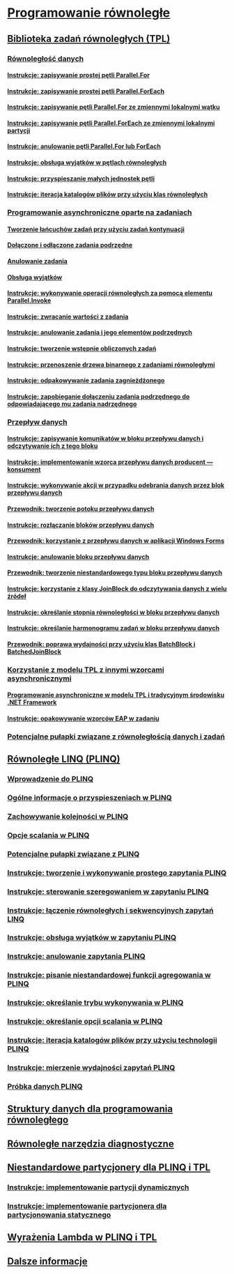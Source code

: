 # [Programowanie równoległe](index.md)
## [Biblioteka zadań równoległych (TPL)](task-parallel-library-tpl.md)
### [Równoległość danych](data-parallelism-task-parallel-library.md)
#### [Instrukcje: zapisywanie prostej pętli Parallel.For](how-to-write-a-simple-parallel-for-loop.md)
#### [Instrukcje: zapisywanie prostej pętli Parallel.ForEach](how-to-write-a-simple-parallel-foreach-loop.md)
#### [Instrukcje: zapisywanie pętli Parallel.For ze zmiennymi lokalnymi wątku](how-to-write-a-parallel-for-loop-with-thread-local-variables.md)
#### [Instrukcje: zapisywanie pętli Parallel.ForEach ze zmiennymi lokalnymi partycji](how-to-write-a-parallel-foreach-loop-with-partition-local-variables.md)
#### [Instrukcje: anulowanie pętli Parallel.For lub ForEach](how-to-cancel-a-parallel-for-or-foreach-loop.md)
#### [Instrukcje: obsługa wyjątków w pętlach równoległych](how-to-handle-exceptions-in-parallel-loops.md)
#### [Instrukcje: przyspieszanie małych jednostek pętli](how-to-speed-up-small-loop-bodies.md)
#### [Instrukcje: iteracja katalogów plików przy użyciu klas równoległych](how-to-iterate-file-directories-with-the-parallel-class.md)
### [Programowanie asynchroniczne oparte na zadaniach](task-based-asynchronous-programming.md)
#### [Tworzenie łańcuchów zadań przy użyciu zadań kontynuacji](chaining-tasks-by-using-continuation-tasks.md)
#### [Dołączone i odłączone zadania podrzędne](attached-and-detached-child-tasks.md)
#### [Anulowanie zadania](task-cancellation.md)
#### [Obsługa wyjątków](exception-handling-task-parallel-library.md)
#### [Instrukcje: wykonywanie operacji równoległych za pomocą elementu Parallel.Invoke](how-to-use-parallel-invoke-to-execute-parallel-operations.md)
#### [Instrukcje: zwracanie wartości z zadania](how-to-return-a-value-from-a-task.md)
#### [Instrukcje: anulowanie zadania i jego elementów podrzędnych](how-to-cancel-a-task-and-its-children.md)
#### [Instrukcje: tworzenie wstępnie obliczonych zadań](how-to-create-pre-computed-tasks.md)
#### [Instrukcje: przenoszenie drzewa binarnego z zadaniami równoległymi](how-to-traverse-a-binary-tree-with-parallel-tasks.md)
#### [Instrukcje: odpakowywanie zadania zagnieżdżonego](how-to-unwrap-a-nested-task.md)
#### [Instrukcje: zapobieganie dołączeniu zadania podrzędnego do odpowiadającego mu zadania nadrzędnego](how-to-prevent-a-child-task-from-attaching-to-its-parent.md)
### [Przepływ danych](dataflow-task-parallel-library.md)
#### [Instrukcje: zapisywanie komunikatów w bloku przepływu danych i odczytywanie ich z tego bloku](how-to-write-messages-to-and-read-messages-from-a-dataflow-block.md)
#### [Instrukcje: implementowanie wzorca przepływu danych producent — konsument](how-to-implement-a-producer-consumer-dataflow-pattern.md)
#### [Instrukcje: wykonywanie akcji w przypadku odebrania danych przez blok przepływu danych](how-to-perform-action-when-a-dataflow-block-receives-data.md)
#### [Przewodnik: tworzenie potoku przepływu danych](walkthrough-creating-a-dataflow-pipeline.md)
#### [Instrukcje: rozłączanie bloków przepływu danych](how-to-unlink-dataflow-blocks.md)
#### [Przewodnik: korzystanie z przepływu danych w aplikacji Windows Forms](walkthrough-using-dataflow-in-a-windows-forms-application.md)
#### [Instrukcje: anulowanie bloku przepływu danych](how-to-cancel-a-dataflow-block.md)
#### [Przewodnik: tworzenie niestandardowego typu bloku przepływu danych](walkthrough-creating-a-custom-dataflow-block-type.md)
#### [Instrukcje: korzystanie z klasy JoinBlock do odczytywania danych z wielu źródeł](how-to-use-joinblock-to-read-data-from-multiple-sources.md)
#### [Instrukcje: określanie stopnia równoległości w bloku przepływu danych](how-to-specify-the-degree-of-parallelism-in-a-dataflow-block.md)
#### [Instrukcje: określanie harmonogramu zadań w bloku przepływu danych](how-to-specify-a-task-scheduler-in-a-dataflow-block.md)
#### [Przewodnik: poprawa wydajności przy użyciu klas BatchBlock i BatchedJoinBlock](walkthrough-using-batchblock-and-batchedjoinblock-to-improve-efficiency.md)
### [Korzystanie z modelu TPL z innymi wzorcami asynchronicznymi](using-tpl-with-other-asynchronous-patterns.md)
#### [Programowanie asynchroniczne w modelu TPL i tradycyjnym środowisku .NET Framework](tpl-and-traditional-async-programming.md)
#### [Instrukcje: opakowywanie wzorców EAP w zadaniu](how-to-wrap-eap-patterns-in-a-task.md)
### [Potencjalne pułapki związane z równoległością danych i zadań](potential-pitfalls-in-data-and-task-parallelism.md)
## [Równoległe LINQ (PLINQ)](parallel-linq-plinq.md)
### [Wprowadzenie do PLINQ](introduction-to-plinq.md)
### [Ogólne informacje o przyspieszeniach w PLINQ](understanding-speedup-in-plinq.md)
### [Zachowywanie kolejności w PLINQ](order-preservation-in-plinq.md)
### [Opcje scalania w PLINQ](merge-options-in-plinq.md)
### [Potencjalne pułapki związane z PLINQ](potential-pitfalls-with-plinq.md)
### [Instrukcje: tworzenie i wykonywanie prostego zapytania PLINQ](how-to-create-and-execute-a-simple-plinq-query.md)
### [Instrukcje: sterowanie szeregowaniem w zapytaniu PLINQ](how-to-control-ordering-in-a-plinq-query.md)
### [Instrukcje: łączenie równoległych i sekwencyjnych zapytań LINQ](how-to-combine-parallel-and-sequential-linq-queries.md)
### [Instrukcje: obsługa wyjątków w zapytaniu PLINQ](how-to-handle-exceptions-in-a-plinq-query.md)
### [Instrukcje: anulowanie zapytania PLINQ](how-to-cancel-a-plinq-query.md)
### [Instrukcje: pisanie niestandardowej funkcji agregowania w PLINQ](how-to-write-a-custom-plinq-aggregate-function.md)
### [Instrukcje: określanie trybu wykonywania w PLINQ](how-to-specify-the-execution-mode-in-plinq.md)
### [Instrukcje: określanie opcji scalania w PLINQ](how-to-specify-merge-options-in-plinq.md)
### [Instrukcje: iteracja katalogów plików przy użyciu technologii PLINQ](how-to-iterate-file-directories-with-plinq.md)
### [Instrukcje: mierzenie wydajności zapytań PLINQ](how-to-measure-plinq-query-performance.md)
### [Próbka danych PLINQ](plinq-data-sample.md)
## [Struktury danych dla programowania równoległego](data-structures-for-parallel-programming.md)
## [Równoległe narzędzia diagnostyczne](parallel-diagnostic-tools.md)
## [Niestandardowe partycjonery dla PLINQ i TPL](custom-partitioners-for-plinq-and-tpl.md)
### [Instrukcje: implementowanie partycji dynamicznych](how-to-implement-dynamic-partitions.md)
### [Instrukcje: implementowanie partycjonera dla partycjonowania statycznego](how-to-implement-a-partitioner-for-static-partitioning.md)
## [Wyrażenia Lambda w PLINQ i TPL](lambda-expressions-in-plinq-and-tpl.md)
## [Dalsze informacje](for-further-reading-parallel-programming.md)
